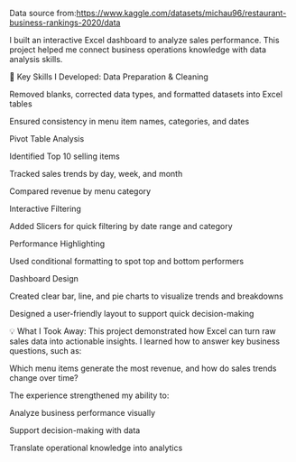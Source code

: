 Data source from:https://www.kaggle.com/datasets/michau96/restaurant-business-rankings-2020/data

I built an interactive Excel dashboard to analyze sales performance.
This project helped me connect business operations knowledge with data analysis skills.

🧠 Key Skills I Developed:
Data Preparation & Cleaning

Removed blanks, corrected data types, and formatted datasets into Excel tables

Ensured consistency in menu item names, categories, and dates

Pivot Table Analysis

Identified Top 10 selling items

Tracked sales trends by day, week, and month

Compared revenue by menu category

Interactive Filtering

Added Slicers for quick filtering by date range and category

Performance Highlighting

Used conditional formatting to spot top and bottom performers

Dashboard Design

Created clear bar, line, and pie charts to visualize trends and breakdowns

Designed a user-friendly layout to support quick decision-making

💡 What I Took Away:
This project demonstrated how Excel can turn raw sales data into actionable insights.
I learned how to answer key business questions, such as:

Which menu items generate the most revenue, and how do sales trends change over time?

The experience strengthened my ability to:

Analyze business performance visually

Support decision-making with data

Translate operational knowledge into analytics
